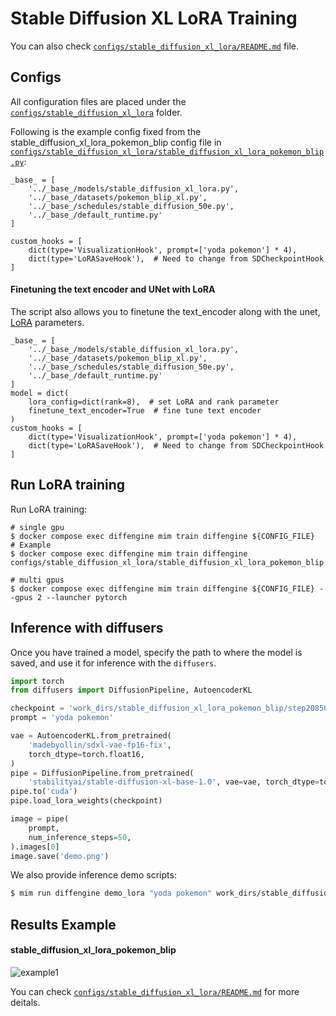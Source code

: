 # Stable Diffusion XL LoRA Training

You can also check [`configs/stable_diffusion_xl_lora/README.md`](../../../configs/stable_diffusion_xl_lora/README.md) file.

## Configs

All configuration files are placed under the [`configs/stable_diffusion_xl_lora`](../../../configs/stable_diffusion_xl_lora/) folder.

Following is the example config fixed from the stable_diffusion_xl_lora_pokemon_blip config file in [`configs/stable_diffusion_xl_lora/stable_diffusion_xl_lora_pokemon_blip.py`](../../../configs/stable_diffusion_xl_lora/stable_diffusion_xl_lora_pokemon_blip.py):

```
_base_ = [
    '../_base_/models/stable_diffusion_xl_lora.py',
    '../_base_/datasets/pokemon_blip_xl.py',
    '../_base_/schedules/stable_diffusion_50e.py',
    '../_base_/default_runtime.py'
]

custom_hooks = [
    dict(type='VisualizationHook', prompt=['yoda pokemon'] * 4),
    dict(type='LoRASaveHook'),  # Need to change from SDCheckpointHook
]
```

#### Finetuning the text encoder and UNet with LoRA

The script also allows you to finetune the text_encoder along with the unet, [LoRA](https://arxiv.org/abs/2106.09685) parameters.

```
_base_ = [
    '../_base_/models/stable_diffusion_xl_lora.py',
    '../_base_/datasets/pokemon_blip_xl.py',
    '../_base_/schedules/stable_diffusion_50e.py',
    '../_base_/default_runtime.py'
]
model = dict(
    lora_config=dict(rank=8),  # set LoRA and rank parameter
    finetune_text_encoder=True  # fine tune text encoder
)
custom_hooks = [
    dict(type='VisualizationHook', prompt=['yoda pokemon'] * 4),
    dict(type='LoRASaveHook'),  # Need to change from SDCheckpointHook
]
```

## Run LoRA training

Run LoRA training:

```
# single gpu
$ docker compose exec diffengine mim train diffengine ${CONFIG_FILE}
# Example
$ docker compose exec diffengine mim train diffengine configs/stable_diffusion_xl_lora/stable_diffusion_xl_lora_pokemon_blip.py

# multi gpus
$ docker compose exec diffengine mim train diffengine ${CONFIG_FILE} --gpus 2 --launcher pytorch
```

## Inference with diffusers

Once you have trained a model, specify the path to where the model is saved, and use it for inference with the `diffusers`. 

```py
import torch
from diffusers import DiffusionPipeline, AutoencoderKL

checkpoint = 'work_dirs/stable_diffusion_xl_lora_pokemon_blip/step20850'
prompt = 'yoda pokemon'

vae = AutoencoderKL.from_pretrained(
    'madebyollin/sdxl-vae-fp16-fix',
    torch_dtype=torch.float16,
)
pipe = DiffusionPipeline.from_pretrained(
    'stabilityai/stable-diffusion-xl-base-1.0', vae=vae, torch_dtype=torch.float16)
pipe.to('cuda')
pipe.load_lora_weights(checkpoint)

image = pipe(
    prompt,
    num_inference_steps=50,
).images[0]
image.save('demo.png')
```

We also provide inference demo scripts:

```bash
$ mim run diffengine demo_lora "yoda pokemon" work_dirs/stable_diffusion_xl_lora_pokemon_blip/step20850 --sdmodel stabilityai/stable-diffusion-xl-base-1.0 --vaemodel madebyollin/sdxl-vae-fp16-fix
```

## Results Example

#### stable_diffusion_xl_lora_pokemon_blip

![example1](https://github.com/okotaku/diffengine/assets/24734142/22d1f3c0-05d8-413f-b0ac-d6bb72283945)

You can check [`configs/stable_diffusion_xl_lora/README.md`](../../../configs/stable_diffusion_xl_lora/README.md#results-example) for more deitals.
